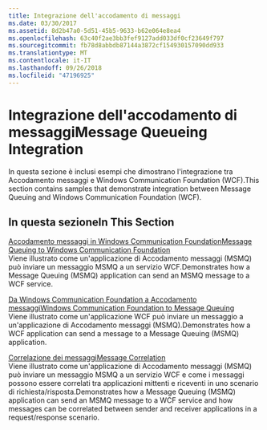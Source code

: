 ```yaml
---
title: Integrazione dell'accodamento di messaggi
ms.date: 03/30/2017
ms.assetid: 8d2b47a0-5d51-45b5-9633-b62e064e8ea4
ms.openlocfilehash: 63c40f2ae3bb3fef9127add033df0cf23649f797
ms.sourcegitcommit: fb78d8abbdb87144a3872cf154930157090dd933
ms.translationtype: MT
ms.contentlocale: it-IT
ms.lasthandoff: 09/26/2018
ms.locfileid: "47196925"
---
```

# <a name="message-queueing-integration"></a><span data-ttu-id="ffcf4-102">Integrazione dell'accodamento di messaggi</span><span class="sxs-lookup"><span data-stu-id="ffcf4-102">Message Queueing Integration</span></span>
<span data-ttu-id="ffcf4-103">In questa sezione è inclusi esempi che dimostrano l'integrazione tra Accodamento messaggi e Windows Communication Foundation (WCF).</span><span class="sxs-lookup"><span data-stu-id="ffcf4-103">This section contains samples that demonstrate integration between Message Queuing and Windows Communication Foundation (WCF).</span></span>  
  
## <a name="in-this-section"></a><span data-ttu-id="ffcf4-104">In questa sezione</span><span class="sxs-lookup"><span data-stu-id="ffcf4-104">In This Section</span></span>  
 [<span data-ttu-id="ffcf4-105">Accodamento messaggi in Windows Communication Foundation</span><span class="sxs-lookup"><span data-stu-id="ffcf4-105">Message Queuing to Windows Communication Foundation</span></span>](../../../../docs/framework/wcf/samples/message-queuing-to-wcf.md)  
 <span data-ttu-id="ffcf4-106">Viene illustrato come un'applicazione di Accodamento messaggi (MSMQ) può inviare un messaggio MSMQ a un servizio WCF.</span><span class="sxs-lookup"><span data-stu-id="ffcf4-106">Demonstrates how a Message Queuing (MSMQ) application can send an MSMQ message to a WCF service.</span></span>
  
 [<span data-ttu-id="ffcf4-107">Da Windows Communication Foundation a Accodamento messaggi</span><span class="sxs-lookup"><span data-stu-id="ffcf4-107">Windows Communication Foundation to Message Queuing</span></span>](../../../../docs/framework/wcf/samples/wcf-to-message-queuing.md)  
 <span data-ttu-id="ffcf4-108">Viene illustrato come un'applicazione WCF può inviare un messaggio a un'applicazione di Accodamento messaggi (MSMQ).</span><span class="sxs-lookup"><span data-stu-id="ffcf4-108">Demonstrates how a WCF application can send a message to a Message Queuing (MSMQ) application.</span></span>  
  
 [<span data-ttu-id="ffcf4-109">Correlazione dei messaggi</span><span class="sxs-lookup"><span data-stu-id="ffcf4-109">Message Correlation</span></span>](../../../../docs/framework/wcf/samples/message-correlation.md)  
 <span data-ttu-id="ffcf4-110">Viene illustrato come un'applicazione di Accodamento messaggi (MSMQ) può inviare un messaggio MSMQ a un servizio WCF e come i messaggi possono essere correlati tra applicazioni mittenti e riceventi in uno scenario di richiesta/risposta.</span><span class="sxs-lookup"><span data-stu-id="ffcf4-110">Demonstrates how a Message Queuing (MSMQ) application can send an MSMQ message to a WCF service and how messages can be correlated between sender and receiver applications in a request/response scenario.</span></span>
